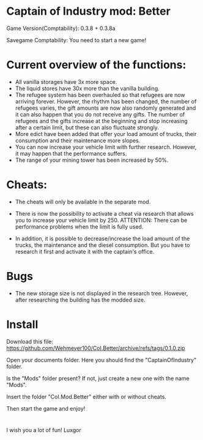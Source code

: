 # Captain of Industry mod: Better

Game Version(Comptability): 0.3.8 + 0.3.8a

Savegame Comptability: You need to start a new game!

# Current overview of the functions:
- All vanilla storages have 3x more space. 
- The liquid stores have 30x more than the vanilla building.
- The refugee system has been overhauled so that refugees are now arriving forever. However, the rhythm has been changed, the number of refugees varies, the gift amounts are now also randomly generated and it can also happen that you do not receive any gifts. The number of refugees and the gifts increase at the beginning and stop increasing after a certain limit, but these can also fluctuate strongly.
- More edict have been added that offer your load amount of trucks, their consumption and their maintenance more slopes.
- You can now increase your vehicle limit with further research. However, it may happen that the performance suffers. 
- The range of your mining tower has been increased by 50%.

# Cheats:
- The cheats will only be available in the separate mod. 

- There is now the possibility to activate a cheat via research that allows you to increase your vehicle limit by 250. ATTENTION: There can be performance problems when the limit is fully used.

- In addition, it is possible to decrease/increase the load amount of the trucks, the maintenance and the diesel consumption. But you have to research it first and activate it with the captain's office.

# Bugs
- The new storage size is not displayed in the research tree. However, after researching the building has the modded size.

# Install
Download this file: https://github.com/Wehmeyer100/CoI.Better/archive/refs/tags/0.1.0.zip

Open your documents folder. Here you should find the "CaptainOfIndustry" folder. 

Is the "Mods" folder present? If not, just create a new one with the name "Mods".

Insert the folder "CoI.Mod.Better" either with or without cheats.

Then start the game and enjoy!

# 
I wish you a lot of fun!
Luxgor
